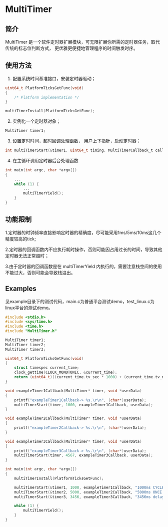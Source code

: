 # MultiTimer

## 简介
MultiTimer 是一个软件定时器扩展模块，可无限扩展你所需的定时器任务，取代传统的标志位判断方式， 更优雅更便捷地管理程序的时间触发时序。

## 使用方法
1. 配置系统时间基准接口，安装定时器驱动；

```c
uint64_t PlatformTicksGetFunc(void)
{
    /* Platform implementation */
}

multiTimerInstall(PlatformTicksGetFunc);
```

2. 实例化一个定时器对象；

```c
MultiTimer timer1;
```

3. 设置定时时间，超时回调处理函数， 用户上下指针，启动定时器；

```c
int multiTimerStart(&timer1, uint64_t timing, MultiTimerCallback_t callback, void* userData);
```

4. 在主循环调用定时器后台处理函数

```c
int main(int argc, char *argv[])
{
    ...
    while (1) {
        ...
        multiTimerYield();
    }
}
```

## 功能限制
1.定时器的时钟频率直接影响定时器的精确度，尽可能采用1ms/5ms/10ms这几个精度较高的tick;

2.定时器的回调函数内不应执行耗时操作，否则可能因占用过长的时间，导致其他定时器无法正常超时；

3.由于定时器的回调函数是在 multiTimerYield 内执行的，需要注意栈空间的使用不能过大，否则可能会导致栈溢出。

## Examples

见example目录下的测试代码，main.c为普通平台测试demo，test_linux.c为linux平台的测试demo。

```c
#include <stdio.h>
#include <sys/time.h>
#include <time.h>
#include "MultiTimer.h"

MultiTimer timer1;
MultiTimer timer2;
MultiTimer timer3;

uint64_t PlatformTicksGetFunc(void)
{
    struct timespec current_time;
    clock_gettime(CLOCK_MONOTONIC, &current_time);
    return (uint64_t)((current_time.tv_sec * 1000) + (current_time.tv_nsec / 1000000));
}

void exampleTimer1Callback(MultiTimer* timer, void *userData)
{
    printf("exampleTimer1Callback-> %s.\r\n", (char*)userData);
    multiTimerStart(timer, 1000, exampleTimer1Callback, userData);
}

void exampleTimer2Callback(MultiTimer* timer, void *userData)
{
    printf("exampleTimer2Callback-> %s.\r\n", (char*)userData);
}

void exampleTimer3Callback(MultiTimer* timer, void *userData)
{
    printf("exampleTimer3Callback-> %s.\r\n", (char*)userData);
    multiTimerStart(timer, 4567, exampleTimer3Callback, userData);
}

int main(int argc, char *argv[])
{
    multiTimerInstall(PlatformTicksGetFunc);

    multiTimerStart(&timer1, 1000, exampleTimer1Callback, "1000ms CYCLE timer");
    multiTimerStart(&timer2, 5000, exampleTimer2Callback, "5000ms ONCE timer");
    multiTimerStart(&timer3, 3456, exampleTimer3Callback, "3456ms delay start, 4567ms CYCLE timer");

    while (1) {
        multiTimerYield();
    }
}
```

